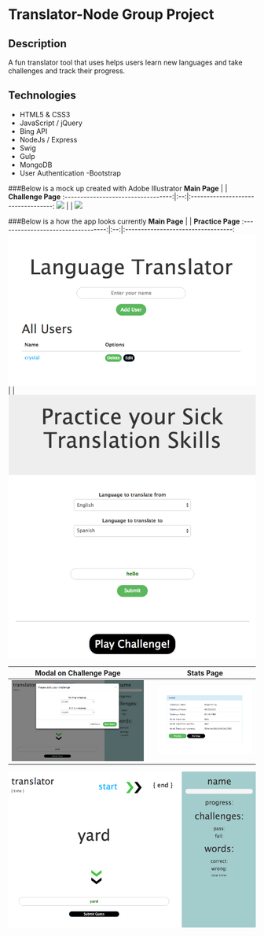 # Translator-Node Group Project

## Description

A fun translator tool that uses helps users learn new languages and take challenges and track their progress.

## Technologies
- HTML5 & CSS3
- JavaScript / jQuery
- Bing API
- NodeJs / Express
- Swig
- Gulp
- MongoDB
- User Authentication
 -Bootstrap

###Below is a mock up created with Adobe Illustrator
**Main Page**                       |    | **Challenge Page**
:----------------------------------:|:--:|:----------------------------------:
![](translate2.png)                 |    | ![](translate1.png)


###Below is a how the app looks currently
**Main Page**                       |    | **Practice Page**
:----------------------------------:|:--:|:----------------------------------:
![](translator_Home.png)             |    | ![](translator_Practice.png)

**Modal on Challenge Page**         |    | **Stats Page**
:----------------------------------:|:--:|:----------------------------------:
![](translator_modal.png)            |    | ![](translator_Stats.png)


![**Challenge Page**](translator_Challenge.png)

